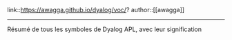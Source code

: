 link::https://awagga.github.io/dyalog/voc/?
author::[[awagga]]

----

Résumé de tous les symboles de Dyalog APL, avec leur signification
